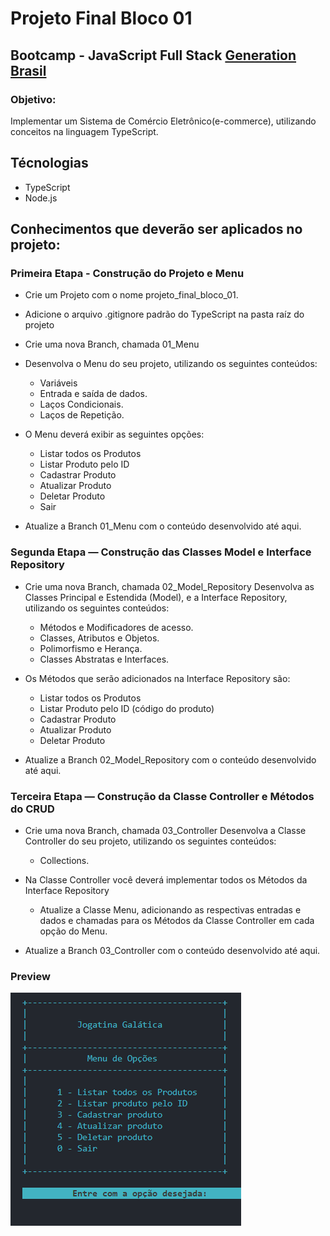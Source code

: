 # Projeto Final Bloco 01

## Bootcamp - JavaScript Full Stack [Generation Brasil](https://brazil.generation.org/)

### Objetivo:

Implementar um Sistema de Comércio Eletrônico(e-commerce), utilizando conceitos na linguagem TypeScript.

## Técnologias

- TypeScript
- Node.js

## Conhecimentos que deverão ser aplicados no projeto:

### Primeira Etapa - Construção do Projeto e Menu

- Crie um Projeto com o nome projeto_final_bloco_01.
- Adicione o arquivo .gitignore padrão do TypeScript na pasta raíz do projeto
- Crie uma nova Branch, chamada 01_Menu
- Desenvolva o Menu do seu projeto, utilizando os seguintes conteúdos:
  - Variáveis
  - Entrada e saída de dados.
  - Laços Condicionais.
  - Laços de Repetição.
- O Menu deverá exibir as seguintes opções:
  - Listar todos os Produtos
  - Listar Produto pelo ID
  - Cadastrar Produto
  - Atualizar Produto
  - Deletar Produto
  - Sair

- Atualize a Branch 01_Menu com o conteúdo desenvolvido até aqui.

### Segunda Etapa — Construção das Classes Model e Interface Repository

- Crie uma nova Branch, chamada 02_Model_Repository
Desenvolva as Classes Principal e Estendida (Model), e a Interface Repository, utilizando os seguintes conteúdos:
  - Métodos e Modificadores de acesso.
  - Classes, Atributos e Objetos.
  - Polimorfismo e Herança.
  - Classes Abstratas e Interfaces.
- Os Métodos que serão adicionados na Interface Repository são:
  - Listar todos os Produtos
  - Listar Produto pelo ID (código do produto)
  - Cadastrar Produto
  - Atualizar Produto
  - Deletar Produto

- Atualize a Branch 02_Model_Repository com o conteúdo desenvolvido até aqui.

### Terceira Etapa — Construção da Classe Controller e Métodos do CRUD

- Crie uma nova Branch, chamada 03_Controller
Desenvolva a Classe Controller do seu projeto, utilizando os seguintes conteúdos:
  - Collections.
- Na Classe Controller você deverá implementar todos os Métodos da Interface Repository
  - Atualize a Classe Menu, adicionando as respectivas entradas e dados e chamadas para os Métodos da Classe Controller em cada opção do Menu.

- Atualize a Branch 03_Controller com o conteúdo desenvolvido até aqui.

### Preview

<img src="src/images/img_menu_jogatina_galarica.png">
